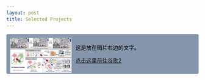 ```yaml
---
layout: post
title: Selected Projects
---
```


<div style="display: flex; align-items: center; background-color: rgb(133, 149, 171); color: black; border-radius: 4px;">
  <div style="flex: 1;">
    <img src="paper_hac_teaser.png" alt="mmme" style="max-width: 100%; margin-top: 10px; margin-left: 10px;">
  </div>
  <div style="flex: 2; padding-left: 20px;">
    <p>这是放在图片右边的文字。</p>
    <p><a href="https://www.google.com.hk" target="_blank">点击这里前往谷歌2</a></p>
  </div>
</div>


